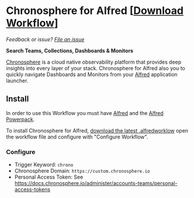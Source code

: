 # Chronosphere for Alfred [[Download Workflow](https://github.com/jklewa/chronosphere-alfred/releases/latest)]
*Feedback or issue? [File an issue](https://github.com/jklewa/chronosphere-alfred/issues)*

**Search Teams, Collections, Dashboards & Monitors**

[Chronosphere](https://chronosphere.io/) is a cloud native observability platform that provides deep insights into every layer of your stack. Chronosphere for Alfred also you to quickly navigate Dashboards and Monitors from your [Alfred](https://alfredapp.com/) application launcher.

## Install

In order to use this Workflow you must have [Alfred](https://alfredapp.com/) and the [Alfred Powerpack](https://alfredapp.com/powerpack/).

To install Chronosphere for Alfred, [download the latest .alfredworklow](https://github.com/jklewa/chronosphere-alfred/releases/latest) open the workflow file and configure with "Configure Workflow".

### Configure
* Trigger Keyword: `chrono`
* Chronosphere Domain: `https://custom.chronosphere.io`
* Personal Access Token: See https://docs.chronosphere.io/administer/accounts-teams/personal-access-tokens
